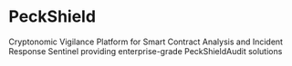# PeckShield
Cryptonomic Vigilance Platform for Smart Contract Analysis and Incident Response Sentinel providing enterprise-grade PeckShieldAudit solutions
